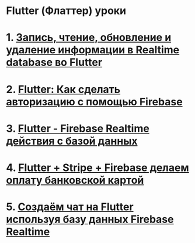 # Flutter (Флаттер) уроки
# 1. [Запись, чтение, обновление и удаление информации в Realtime database во Flutter](realtime-database-in-flutter-ru)
# 2. [Flutter: Как сделать авторизацию с помощью Firebase](flutter-how-to-do-user-login-with-firebase-ru)
# 3. [Flutter - Firebase Realtime действия с базой данных](flutter-firebase-realtime-database-crud-operation-ru)
# 4. [Flutter + Stripe + Firebase делаем оплату банковской картой](flutter-stripe-firebase-ru)
# 5. [Создаём чат на Flutter используя базу данных Firebase Realtime](flutter-chat-using-firebase-realtime-database-ru)

